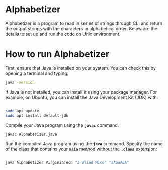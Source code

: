 # Alphabetizer
Alphabetizer is a program to read in series of strings through CLI and return the output strings with the characters in alphabetical order.
Below are the details to set up and run the code on Unix environment.

# How to run Alphabetizer

First, ensure that Java is installed on your system. You can check this by opening a terminal and typing:

```bash
java -version
```

If Java is not installed, you can install it using your package manager. For example, on Ubuntu, you can install the Java Development Kit (JDK) with:

```bash

sudo apt update
sudo apt install default-jdk
```

Compile your Java program using the **`javac`** command.

```bash
javac Alphabetizer.java

```

Run the compiled Java program using the **`java`** command. Specify the name of the class that contains your **`main`** method without the **`.class`** extension:

```bash

java Alphabetizer VirginiaTech "3 Blind Mice" "aAbaABA"

```
